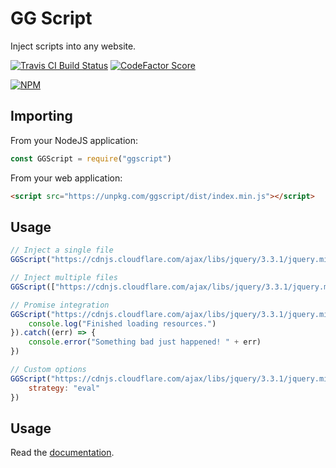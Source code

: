 # GG Script

Inject scripts into any website.

[![Travis CI Build Status](https://img.shields.io/travis/com/Richienb/ggscript/master.svg?style=for-the-badge)](https://travis-ci.com/Richienb/ggscript)
[![CodeFactor Score](https://www.codefactor.io/repository/github/Richienb/ggscript/badge?style=for-the-badge)](https://www.codefactor.io/repository/github/Richienb/ggscript)

[![NPM](https://nodei.co/npm/ggscript.png?downloads=true&downloadRank=true&stars=true)](https://nodei.co/npm/ggscript)

## Importing

From your NodeJS application:

```js
const GGScript = require("ggscript")
```

From your web application:

```html
<script src="https://unpkg.com/ggscript/dist/index.min.js"></script>
```

## Usage

```js
// Inject a single file
GGScript("https://cdnjs.cloudflare.com/ajax/libs/jquery/3.3.1/jquery.min.js")

// Inject multiple files
GGScript(["https://cdnjs.cloudflare.com/ajax/libs/jquery/3.3.1/jquery.min.js", "https://cdnjs.cloudflare.com/ajax/libs/vue/2.6.9/vue.min.js", "https://cdnjs.cloudflare.com/ajax/libs/crypto-js/3.1.9-1/crypto-js.min.js"])

// Promise integration
GGScript("https://cdnjs.cloudflare.com/ajax/libs/jquery/3.3.1/jquery.min.js").then(() => {
    console.log("Finished loading resources.")
}).catch((err) => {
    console.error("Something bad just happened! " + err)
})

// Custom options
GGScript("https://cdnjs.cloudflare.com/ajax/libs/jquery/3.3.1/jquery.min.js", {
    strategy: "eval"
})
```

## Usage

Read the [documentation](https://richienb.github.io/ggscript).
